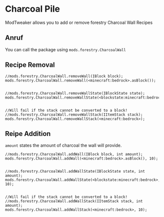 # Charcoal Pile

ModTweaker allows you to add or remove forestry Charcoal Wall Recipes

## Anruf

You can call the package using `mods.forestry.CharcoalWall`

## Recipe Removal

```zenscript
//mods.forestry.CharcoalWall.removeWall(IBlock block);
mods.forestry.CharcoalWall.removeWall(<minecraft:bedrock>.asBlock());


//mods.forestry.CharcoalWall.removeWallState(IBlockState state);
mods.forestry.CharcoalWall.removeWallState(<blockstate:minecraft:bedrock>);


//Will fail if the stack cannot be converted to a block!
//mods.forestry.CharcoalWall.removeWallStack(IItemStack stack);
mods.forestry.CharcoalWall.removeWallStack(<minecraft:bedrock>);
```

## Reipe Addition

`amount` states the amount of charcoal the wall will provide.

```zenscript
//mods.forestry.CharcoalWall.addWall(IBlock block, int amount);
mods.forestry.CharcoalWall.addWall(<minecraft:bedrock>.asBlock(), 10);


//mods.forestry.CharcoalWall.addWallState(IBlockState state, int amount);
mods.forestry.CharcoalWall.addWallState(<blockstate:minecraft:bedrock>, 10);


//Will fail if the stack cannot be converted to a block!
//mods.forestry.CharcoalWall.addWallStack(IItemStack stack, int amount);
mods.forestry.CharcoalWall.addWallStack(<minecraft:bedrock>, 10);
```